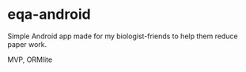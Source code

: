# eqa-android

Simple Android app made for my biologist-friends to help them reduce paper work. 

MVP, ORMlite
